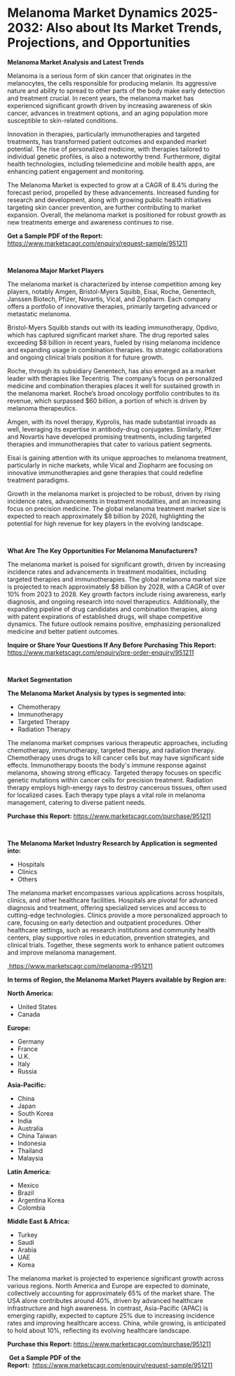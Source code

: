 <p><h1>Melanoma Market Dynamics 2025-2032: Also about Its Market Trends, Projections, and Opportunities</h1></p><p><strong>Melanoma Market Analysis and Latest Trends</strong></p>
<p><p>Melanoma is a serious form of skin cancer that originates in the melanocytes, the cells responsible for producing melanin. Its aggressive nature and ability to spread to other parts of the body make early detection and treatment crucial. In recent years, the melanoma market has experienced significant growth driven by increasing awareness of skin cancer, advances in treatment options, and an aging population more susceptible to skin-related conditions.</p><p>Innovation in therapies, particularly immunotherapies and targeted treatments, has transformed patient outcomes and expanded market potential. The rise of personalized medicine, with therapies tailored to individual genetic profiles, is also a noteworthy trend. Furthermore, digital health technologies, including telemedicine and mobile health apps, are enhancing patient engagement and monitoring.</p><p>The Melanoma Market is expected to grow at a CAGR of 8.4% during the forecast period, propelled by these advancements. Increased funding for research and development, along with growing public health initiatives targeting skin cancer prevention, are further contributing to market expansion. Overall, the melanoma market is positioned for robust growth as new treatments emerge and awareness continues to rise.</p></p>
<p><strong>Get a Sample PDF of the Report:&nbsp;</strong> <a href="https://www.marketscagr.com/enquiry/request-sample/951211?utm_campaign=3661&utm_medium=2&utm_source=Github&utm_content=ia&utm_term=17042025&utm_id=melanoma">https://www.marketscagr.com/enquiry/request-sample/951211</a></p>
<p>&nbsp;</p>
<p><strong>Melanoma Major Market Players</strong></p>
<p><p>The melanoma market is characterized by intense competition among key players, notably Amgen, Bristol-Myers Squibb, Eisai, Roche, Genentech, Janssen Biotech, Pfizer, Novartis, Vical, and Ziopharm. Each company offers a portfolio of innovative therapies, primarily targeting advanced or metastatic melanoma.</p><p>Bristol-Myers Squibb stands out with its leading immunotherapy, Opdivo, which has captured significant market share. The drug reported sales exceeding $8 billion in recent years, fueled by rising melanoma incidence and expanding usage in combination therapies. Its strategic collaborations and ongoing clinical trials position it for future growth.</p><p>Roche, through its subsidiary Genentech, has also emerged as a market leader with therapies like Tecentriq. The company’s focus on personalized medicine and combination therapies places it well for sustained growth in the melanoma market. Roche’s broad oncology portfolio contributes to its revenue, which surpassed $60 billion, a portion of which is driven by melanoma therapeutics.</p><p>Amgen, with its novel therapy, Kyprolis, has made substantial inroads as well, leveraging its expertise in antibody-drug conjugates. Similarly, Pfizer and Novartis have developed promising treatments, including targeted therapies and immunotherapies that cater to various patient segments.</p><p>Eisai is gaining attention with its unique approaches to melanoma treatment, particularly in niche markets, while Vical and Ziopharm are focusing on innovative immunotherapies and gene therapies that could redefine treatment paradigms.</p><p>Growth in the melanoma market is projected to be robust, driven by rising incidence rates, advancements in treatment modalities, and an increasing focus on precision medicine. The global melanoma treatment market size is expected to reach approximately $8 billion by 2026, highlighting the potential for high revenue for key players in the evolving landscape.</p></p>
<p>&nbsp;</p>
<p><strong>What Are The Key Opportunities For Melanoma Manufacturers?</strong></p>
<p><p>The melanoma market is poised for significant growth, driven by increasing incidence rates and advancements in treatment modalities, including targeted therapies and immunotherapies. The global melanoma market size is projected to reach approximately $8 billion by 2028, with a CAGR of over 10% from 2023 to 2028. Key growth factors include rising awareness, early diagnosis, and ongoing research into novel therapeutics. Additionally, the expanding pipeline of drug candidates and combination therapies, along with patent expirations of established drugs, will shape competitive dynamics. The future outlook remains positive, emphasizing personalized medicine and better patient outcomes.</p></p>
<p><strong>Inquire or Share Your Questions If Any Before Purchasing This Report:</strong> <a href="https://www.marketscagr.com/enquiry/pre-order-enquiry/951211?utm_campaign=3661&utm_medium=2&utm_source=Github&utm_content=ia&utm_term=17042025&utm_id=melanoma">https://www.marketscagr.com/enquiry/pre-order-enquiry/951211</a></p>
<p>&nbsp;</p>
<p><strong>Market Segmentation</strong></p>
<p><strong>The Melanoma Market Analysis by types is segmented into:</strong></p>
<p><ul><li>Chemotherapy</li><li>Immunotherapy</li><li>Targeted Therapy</li><li>Radiation Therapy</li></ul></p>
<p><p>The melanoma market comprises various therapeutic approaches, including chemotherapy, immunotherapy, targeted therapy, and radiation therapy. Chemotherapy uses drugs to kill cancer cells but may have significant side effects. Immunotherapy boosts the body's immune response against melanoma, showing strong efficacy. Targeted therapy focuses on specific genetic mutations within cancer cells for precision treatment. Radiation therapy employs high-energy rays to destroy cancerous tissues, often used for localized cases. Each therapy type plays a vital role in melanoma management, catering to diverse patient needs.</p></p>
<p><strong>Purchase this Report:&nbsp;</strong><a href="https://www.marketscagr.com/purchase/951211?utm_campaign=3661&utm_medium=2&utm_source=Github&utm_content=ia&utm_term=17042025&utm_id=melanoma">https://www.marketscagr.com/purchase/951211</a></p>
<p>&nbsp;</p>
<p><strong>The Melanoma Market Industry Research by Application is segmented into:</strong></p>
<p><ul><li>Hospitals</li><li>Clinics</li><li>Others</li></ul></p>
<p><p>The melanoma market encompasses various applications across hospitals, clinics, and other healthcare facilities. Hospitals are pivotal for advanced diagnosis and treatment, offering specialized services and access to cutting-edge technologies. Clinics provide a more personalized approach to care, focusing on early detection and outpatient procedures. Other healthcare settings, such as research institutions and community health centers, play supportive roles in education, prevention strategies, and clinical trials. Together, these segments work to enhance patient outcomes and improve melanoma management.</p></p>
<p><a href="https://www.marketscagr.com/melanoma-r951211?utm_campaign=3661&utm_medium=2&utm_source=Github&utm_content=ia&utm_term=17042025&utm_id=melanoma">&nbsp;https://www.marketscagr.com/melanoma-r951211</a></p>
<p><strong>In terms of Region, the Melanoma Market Players available by Region are:</strong></p>
<p>
    <p> <strong> North America: </strong>
        <ul>
            <li>United States</li>
            <li>Canada</li>
        </ul>
        </p> 
    <p> <strong> Europe: </strong>
        <ul>
            <li>Germany</li>
            <li>France</li>
            <li>U.K.</li>
            <li>Italy</li>
            <li>Russia</li>
        </ul>
        </p> 
    <p> <strong> Asia-Pacific: </strong>
        <ul>
            <li>China</li>
            <li>Japan</li>
            <li>South Korea</li>
            <li>India</li>
            <li>Australia</li>
            <li>China Taiwan</li>
            <li>Indonesia</li>
            <li>Thailand</li>
            <li>Malaysia</li>
        </ul>
        </p> 
    <p> <strong> Latin America: </strong>
        <ul>
            <li>Mexico</li>
            <li>Brazil</li>
            <li>Argentina Korea</li>
            <li>Colombia</li>
        </ul>
        </p> 
    <p> <strong> Middle East & Africa: </strong>
        <ul>
            <li>Turkey</li>
            <li>Saudi</li>
            <li>Arabia</li>
            <li>UAE</li>
            <li>Korea</li>
        </ul>
    </p>
    </p>
<p><p>The melanoma market is projected to experience significant growth across various regions. North America and Europe are expected to dominate, collectively accounting for approximately 65% of the market share. The USA alone contributes around 40%, driven by advanced healthcare infrastructure and high awareness. In contrast, Asia-Pacific (APAC) is emerging rapidly, expected to capture 25% due to increasing incidence rates and improving healthcare access. China, while growing, is anticipated to hold about 10%, reflecting its evolving healthcare landscape.</p></p>
<p><strong>Purchase this Report: </strong><a href="https://www.marketscagr.com/purchase/951211?utm_campaign=3661&utm_medium=2&utm_source=Github&utm_content=ia&utm_term=17042025&utm_id=melanoma">https://www.marketscagr.com/purchase/951211</a></p>
<p>&nbsp;<strong>Get a Sample PDF of the Report:&nbsp;&nbsp;</strong><a href="https://www.marketscagr.com/enquiry/request-sample/951211?utm_campaign=3661&utm_medium=2&utm_source=Github&utm_content=ia&utm_term=17042025&utm_id=melanoma">https://www.marketscagr.com/enquiry/request-sample/951211</a></p>
<p><strong></strong></p>
<p><p></p><p></p><p></p></p>